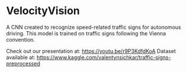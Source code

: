 # VelocityVision

A CNN created to recognize speed-related traffic signs for autonomous driving. This model is trained on traffic signs following the Vienna convention.

Check out our presentation at: https://youtu.be/r9P3KdfdKoA
Dataset available at: https://www.kaggle.com/valentynsichkar/traffic-signs-preprocessed
